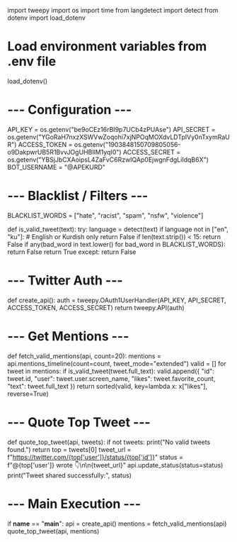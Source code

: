import tweepy
import os
import time
from langdetect import detect
from dotenv import load_dotenv

# Load environment variables from .env file
load_dotenv()

# --- Configuration ---
API_KEY = os.getenv("be9oCEz16rBI9p7UCb4zPUAse")
API_SECRET = os.getenv("YGoRaH7nxzXSWVwZoqohi7xjNPOqMOXdvLDTpIVy0nTxymRaUR")
ACCESS_TOKEN = os.getenv("1903848150709805056-o9DakpwrUB5R1BvvJOgUHBIlM1yqI0")
ACCESS_SECRET = os.getenv("YBSjJbCXAoipsL4ZaFvC6RzwIQAp0EjwgnFdgLiIdqB6X")
BOT_USERNAME = "@APEKURD"

# --- Blacklist / Filters ---
BLACKLIST_WORDS = ["hate", "racist", "spam", "nsfw", "violence"]

def is_valid_tweet(text):
    try:
        language = detect(text)
        if language not in ["en", "ku"]:  # English or Kurdish only
            return False
        if len(text.strip()) < 15:
            return False
        if any(bad_word in text.lower() for bad_word in BLACKLIST_WORDS):
            return False
        return True
    except:
        return False

# --- Twitter Auth ---
def create_api():
    auth = tweepy.OAuth1UserHandler(API_KEY, API_SECRET, ACCESS_TOKEN, ACCESS_SECRET)
    return tweepy.API(auth)

# --- Get Mentions ---
def fetch_valid_mentions(api, count=20):
    mentions = api.mentions_timeline(count=count, tweet_mode="extended")
    valid = []
    for tweet in mentions:
        if is_valid_tweet(tweet.full_text):
            valid.append({
                "id": tweet.id,
                "user": tweet.user.screen_name,
                "likes": tweet.favorite_count,
                "text": tweet.full_text
            })
    return sorted(valid, key=lambda x: x["likes"], reverse=True)

# --- Quote Top Tweet ---
def quote_top_tweet(api, tweets):
    if not tweets:
        print("No valid tweets found.")
        return
    top = tweets[0]
    tweet_url = f"https://twitter.com/{top['user']}/status/{top['id']}"
    status = f"@{top['user']} wrote 👇\n\n{tweet_url}"
    api.update_status(status=status)
    print("Tweet shared successfully:", status)

# --- Main Execution ---
if __name__ == "__main__":
    api = create_api()
    mentions = fetch_valid_mentions(api)
    quote_top_tweet(api, mentions)
